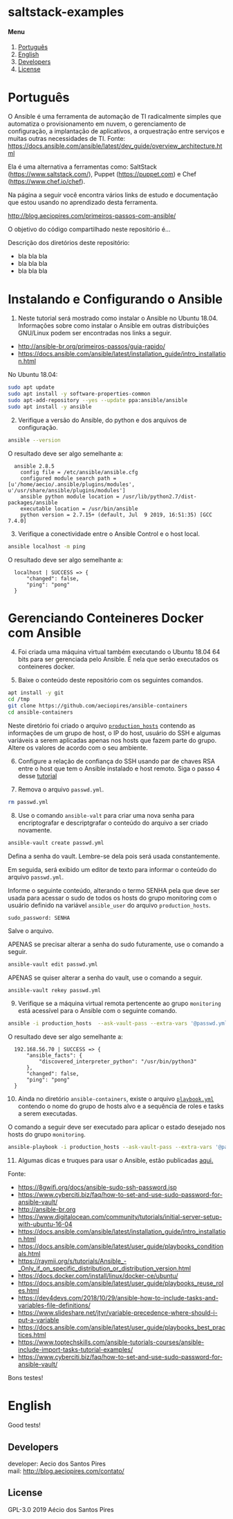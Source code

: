 # saltstack-examples

[Português]: #português
[English]: #english
[Developers]: #developers
[License]: #license

#### Menu

1. [Português][Português]
2. [English][English]
3. [Developers][Developers]
4. [License][License]

# Português

O Ansible é uma ferramenta de automação de TI radicalmente simples que automatiza o provisionamento em nuvem, o gerenciamento de configuração, a implantação de aplicativos, a orquestração entre serviços e muitas outras necessidades de TI. Fonte: https://docs.ansible.com/ansible/latest/dev_guide/overview_architecture.html

Ela é uma alternativa a ferramentas como: SaltStack (https://www.saltstack.com/),
Puppet (https://puppet.com) e Chef (https://www.chef.io/chef).

Na página a seguir você encontra vários links de estudo e documentação que estou
usando no aprendizado desta ferramenta.

http://blog.aeciopires.com/primeiros-passos-com-ansible/

O objetivo do código compartilhado neste repositório é...

Descrição dos diretórios deste repositório:

* bla bla bla
* bla bla bla
* bla bla bla

# Instalando e Configurando o Ansible

1) Neste tutorial será mostrado como instalar o Ansible no Ubuntu 18.04.
Informações sobre como instalar o Ansible em outras distribuições GNU/Linux podem ser encontradas nos links a seguir.

* http://ansible-br.org/primeiros-passos/guia-rapido/
* https://docs.ansible.com/ansible/latest/installation_guide/intro_installation.html

No Ubuntu 18.04:

```bash
sudo apt update
sudo apt install -y software-properties-common
sudo apt-add-repository --yes --update ppa:ansible/ansible
sudo apt install -y ansible
```

2) Verifique a versão do Ansible, do python e dos arquivos de configuração.

```bash
ansible --version
```

O resultado deve ser algo semelhante a:

```
  ansible 2.8.5
    config file = /etc/ansible/ansible.cfg
    configured module search path = [u'/home/aecio/.ansible/plugins/modules', u'/usr/share/ansible/plugins/modules']
    ansible python module location = /usr/lib/python2.7/dist-packages/ansible
    executable location = /usr/bin/ansible
    python version = 2.7.15+ (default, Jul  9 2019, 16:51:35) [GCC 7.4.0]
```

3) Verifique a conectividade entre o Ansible Control e o host local.

```bash
ansible localhost -m ping
```

O resultado deve ser algo semelhante a:

```
  localhost | SUCCESS => {
      "changed": false, 
      "ping": "pong"
  }
```

# Gerenciando Conteineres Docker com Ansible

4) Foi criada uma máquina virtual também executando o Ubuntu 18.04 64 bits para ser gerenciada pelo Ansible. É nela que serão executados os conteineres docker.

5) Baixe o conteúdo deste repositório com os seguintes comandos.

```bash
apt install -y git
cd /tmp
git clone https://github.com/aeciopires/ansible-containers
cd ansible-containers
```

Neste diretório foi criado o arquivo [``production_hosts``](https://github.com/aeciopires/ansible-containers/blob/master/production_hosts) contendo as informações de um grupo de host, o IP do host, usuário do SSH e algumas variáveis a serem aplicadas apenas nos hosts que fazem parte do grupo. Altere os valores de acordo com o seu ambiente.

6) Configure a relação de confiança do SSH usando par de chaves RSA entre o host que tem o Ansible instalado e host remoto. Siga o passo 4 desse [tutorial](https://www.digitalocean.com/community/tutorials/initial-server-setup-with-ubuntu-16-04#step-four-%E2%80%94-add-public-key-authentication-(recommended))

7) Remova o arquivo ``passwd.yml``.

```bash
rm passwd.yml
```

8) Use o comando ``ansible-valt`` para criar uma nova senha para encriptografar e descriptgrafar o conteúdo do arquivo a ser criado novamente.

```bash
ansible-vault create passwd.yml
```
Defina a senha do vault. Lembre-se dela pois será usada constantemente.

Em seguida, será exibido um editor de texto para informar o conteúdo do arquivo ``passwd.yml``.

Informe o seguinte conteúdo, alterando o termo SENHA pela que deve ser usada para acessar o sudo de todos os hosts do grupo monitoring com o usuário definido na variável ``ansible_user`` do arquivo ``production_hosts``.

```
sudo_password: SENHA
```
Salve o arquivo.

APENAS se precisar alterar a senha do sudo futuramente, use o comando a seguir.

```bash
ansible-vault edit passwd.yml
```

APENAS se quiser alterar a senha do vault, use o comando a seguir.

```bash
ansible-vault rekey passwd.yml
```

9) Verifique se a máquina virtual remota pertencente ao grupo ``monitoring`` está acessível para o Ansible com o seguinte comando.

```bash
ansible -i production_hosts  --ask-vault-pass --extra-vars '@passwd.yml' -m ping monitoring
```

O resultado deve ser algo semelhante a:

```
  192.168.56.70 | SUCCESS => {
      "ansible_facts": {
          "discovered_interpreter_python": "/usr/bin/python3"
      }, 
      "changed": false, 
      "ping": "pong"
  }
```

10) Ainda no diretório ``ansible-containers``, existe o arquivo [``playbook.yml``](https://github.com/aeciopires/ansible-containers/blob/master/playbook.yml) contendo o nome do grupo de hosts alvo e a sequência de roles e tasks a serem executadas.

O comando a seguir deve ser executado para aplicar o estado desejado nos hosts do grupo ``monitoring``.

```bash
ansible-playbook -i production_hosts --ask-vault-pass --extra-vars '@passwd.yml' playbook.yml
```

11) Algumas dicas e truques para usar o Ansible, estão publicadas [aqui.](http://ansible-br.org/primeiros-passos/guia-rapido/passo-7/)

Fonte:
* https://8gwifi.org/docs/ansible-sudo-ssh-password.jsp
* https://www.cyberciti.biz/faq/how-to-set-and-use-sudo-password-for-ansible-vault/
* http://ansible-br.org
* https://www.digitalocean.com/community/tutorials/initial-server-setup-with-ubuntu-16-04
* https://docs.ansible.com/ansible/latest/installation_guide/intro_installation.html
* https://docs.ansible.com/ansible/latest/user_guide/playbooks_conditionals.html
* https://raymii.org/s/tutorials/Ansible_-_Only_if_on_specific_distribution_or_distribution_version.html
* https://docs.docker.com/install/linux/docker-ce/ubuntu/
* https://docs.ansible.com/ansible/latest/user_guide/playbooks_reuse_roles.html
* https://dev4devs.com/2018/10/29/ansible-how-to-include-tasks-and-variables-file-definitions/
* https://www.slideshare.net/jtyr/variable-precedence-where-should-i-put-a-variable
* https://docs.ansible.com/ansible/latest/user_guide/playbooks_best_practices.html
* https://www.toptechskills.com/ansible-tutorials-courses/ansible-include-import-tasks-tutorial-examples/
* https://www.cyberciti.biz/faq/how-to-set-and-use-sudo-password-for-ansible-vault/

Bons testes!

# English


Good tests!

## Developers

developer: Aecio dos Santos Pires<br>
mail: http://blog.aeciopires.com/contato/

## License

GPL-3.0 2019 Aécio dos Santos Pires
